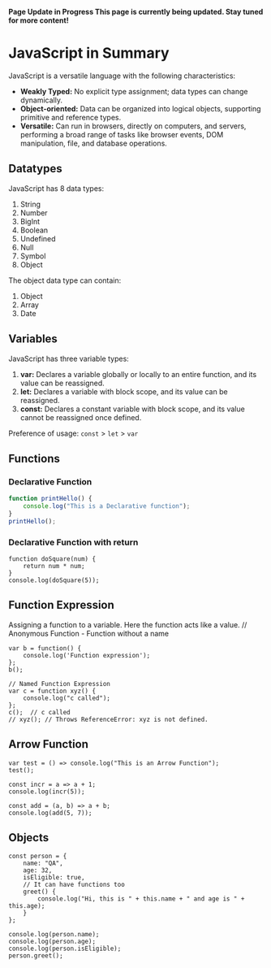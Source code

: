 **Page Update in Progress
This page is currently being updated. Stay tuned for more content!**

# JavaScript in Summary

JavaScript is a versatile language with the following characteristics:
- **Weakly Typed:** No explicit type assignment; data types can change dynamically.
- **Object-oriented:** Data can be organized into logical objects, supporting primitive and reference types.
- **Versatile:** Can run in browsers, directly on computers, and servers, performing a broad range of tasks like browser events, DOM manipulation, file, and database operations.

## Datatypes

JavaScript has 8 data types:
1. String
2. Number
3. BigInt
4. Boolean
5. Undefined
6. Null
7. Symbol
8. Object

The object data type can contain:
1. Object
2. Array
3. Date

## Variables

JavaScript has three variable types:
1. **var:** Declares a variable globally or locally to an entire function, and its value can be reassigned.
2. **let:** Declares a variable with block scope, and its value can be reassigned.
3. **const:** Declares a constant variable with block scope, and its value cannot be reassigned once defined.

Preference of usage: `const` > `let` > `var`

## Functions

### Declarative Function

```javascript
function printHello() {
    console.log("This is a Declarative function");
}
printHello();
```
### Declarative Function with return
```
function doSquare(num) {
    return num * num;
}
console.log(doSquare(5));
```
## Function Expression
Assigning a function to a variable. Here the function acts like a value.
// Anonymous Function - Function without a name
```
var b = function() {
    console.log('Function expression');
};
b();

// Named Function Expression
var c = function xyz() {
    console.log("c called");
};
c();  // c called
// xyz(); // Throws ReferenceError: xyz is not defined.
```
## Arrow Function

```
var test = () => console.log("This is an Arrow Function");
test();

const incr = a => a + 1;
console.log(incr(5));

const add = (a, b) => a + b;
console.log(add(5, 7));
```

## Objects

```
const person = {
    name: "QA",
    age: 32,
    isEligible: true,
    // It can have functions too
    greet() {
        console.log("Hi, this is " + this.name + " and age is " + this.age);
    }
};

console.log(person.name);
console.log(person.age);
console.log(person.isEligible);
person.greet();
```
